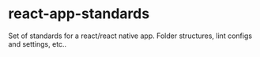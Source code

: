 # react-app-standards
Set of standards for a react/react native app. Folder structures, lint configs and settings, etc..
